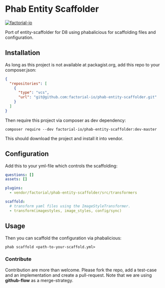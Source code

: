 
# Phab Entity Scaffolder


[![factorial-io](https://circleci.com/gh/factorial-io/phab-entity-scaffolder.svg?style=shield)](https://circleci.com/gh/factorial-io/phab-entity-scaffolder)

Port of entity-scaffolder for D8 using phabalicious for scaffolding files and configuration.

## Installation

As long as this project is not available at packagist.org, add this repo to your composer.json:

```json
{
  "repositories": [
    {
      "type": "vcs",
      "url": "git@github.com:factorial-io/phab-entity-scaffolder.git"
    }
  ]
}
```

Then require this project via composer as dev dependency:

```shell
composer require --dev factorial-io/phab-entity-scaffolder:dev-master
```

This should download the project and install it into vendor.

## Configuration

Add this to your yml-file which controls the scaffolding:

```yaml
questions: []
assets: []

plugins:
  - vendor/factorial/phab-entity-scaffolder/src/transformers

scaffold:
  # transform yaml files using the ImageStyleTransformer.
  - transform(imagestyles, image_styles, config/sync)
```

## Usage

Then you can scaffold the configuration via phabalicious:

```
phab scaffold <path-to-your-scaffold.yml>
```

### Contribute

Contribution are more than welcome. Please fork the repo, add a test-case and an
implementation and create a pull-request. Note that we are using **github-flow** as a
merge-strategy.
